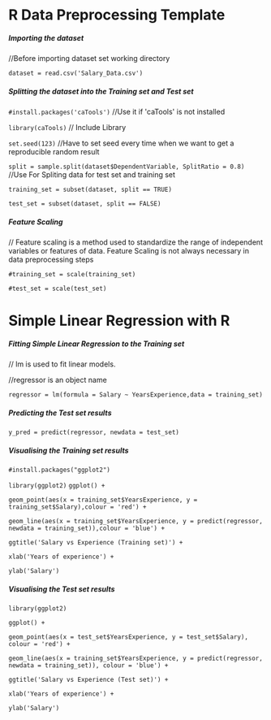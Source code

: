 # R Data Preprocessing Template
  
  ##### Importing the dataset
  
  //Before importing dataset set working directory
  
  `dataset = read.csv('Salary_Data.csv')`

  ##### Splitting the dataset into the Training set and Test set
  `#install.packages('caTools')` //Use it if 'caTools' is not installed
  
  `library(caTools)`  // Include Library
  
  `set.seed(123)`  //Have to set seed every time when we want to get a reproducible random result
  
  `split = sample.split(dataset$DependentVariable, SplitRatio = 0.8)`  //Use For Spliting data for test set and training set
  
  `training_set = subset(dataset, split == TRUE)`
  
  `test_set = subset(dataset, split == FALSE)`

  ##### Feature Scaling
  // Feature scaling is a method used to standardize the range of independent variables or features of data. Feature Scaling is not always necessary in data preprocessing steps
  
  `#training_set = scale(training_set)`
  
  `#test_set = scale(test_set)`


# Simple Linear Regression with R

##### Fitting Simple Linear Regression to the Training set

// lm is used to fit linear models. 

//regressor is an object name

`regressor = lm(formula = Salary ~ YearsExperience,data = training_set)`  

##### Predicting the Test set results
`y_pred = predict(regressor, newdata = test_set)`

##### Visualising the Training set results
  `#install.packages("ggplot2")`
  
  `library(ggplot2)`
  `ggplot() +`
  
  `geom_point(aes(x = training_set$YearsExperience, y = training_set$Salary),colour = 'red') +`
  
  `geom_line(aes(x = training_set$YearsExperience, y = predict(regressor, newdata = training_set)),colour = 'blue') +`
  
  `ggtitle('Salary vs Experience (Training set)') +`
  
  `xlab('Years of experience') +`
  
  `ylab('Salary')`

##### Visualising the Test set results

  `library(ggplot2)`
  
  `ggplot() +`
  
  `geom_point(aes(x = test_set$YearsExperience, y = test_set$Salary), colour = 'red') +`

  `geom_line(aes(x = training_set$YearsExperience, y = predict(regressor, newdata = training_set)), colour = 'blue') +`

  `ggtitle('Salary vs Experience (Test set)') +`

  `xlab('Years of experience') +`

  `ylab('Salary')`
